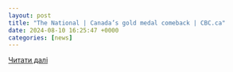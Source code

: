 ```yaml
---
layout: post
title: "The National | Canada’s gold medal comeback | CBC.ca"
date: 2024-08-10 16:25:47 +0000
categories: [news]
---
```


[Читати далі](https://www.cbc.ca/player/play/video/9.6477664)
